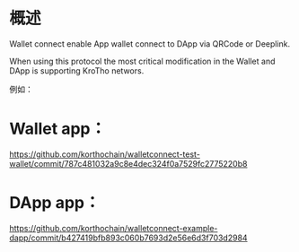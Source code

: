 # 概述

Wallet connect enable App wallet connect to DApp via QRCode or Deeplink.

When using this protocol the most critical modification in the Wallet and DApp is supporting KroTho networs.

例如：

# Wallet app：

https://github.com/korthochain/walletconnect-test-wallet/commit/787c481032a9c8e4dec324f0a7529fc2775220b8

# DApp app：

https://github.com/korthochain/walletconnect-example-dapp/commit/b427419bfb893c060b7693d2e56e6d3f703d2984